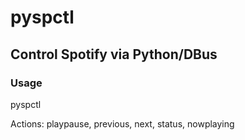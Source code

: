 # pyspctl
## Control Spotify via Python/DBus
### Usage
pyspctl <action>
  
Actions: playpause, previous, next, status, nowplaying
  
